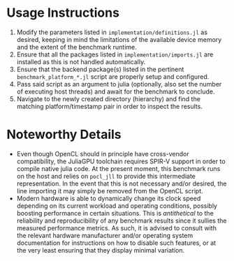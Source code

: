 # Usage Instructions

1. Modify the parameters listed in `implementation/definitions.jl` as desired, keeping in mind the limitations of the available device memory and the extent of the benchmark runtime.
2. Ensure that all the packages listed in `implementation/imports.jl` are installed as this is not handled automatically.
3. Ensure that the backend package(s) listed in the pertinent `benchmark_platform_*.jl` script are properly setup and configured.
4. Pass said script as an argument to julia (optionally, also set the number of executing host threads) and await for the benchmark to conclude.
5. Navigate to the newly created directory (hierarchy) and find the matching platform/timestamp pair in order to inspect the results.

# Noteworthy Details

- Even though OpenCL should in principle have cross-vendor compatibility, the JuliaGPU toolchain requires SPIR-V support in order to compile native julia code. At the present moment, this benchmark runs on the host and relies on `pocl_jll` to provide this intermediate representation. In the event that this is not necessary and/or desired, the line importing it may simply be removed from the OpenCL script.
- Modern hardware is able to dynamically change its clock speed depending on its current workload and operating conditions, possibly boosting performance in certain situations. This is *antithetical* to the reliability and reproducibility of any benchmark results since it sullies the measured performance metrics. As such, it is advised to consult with the relevant hardware manufacturer and/or operating system documentation for instructions on how to disable such features, or at the very least ensuring that they display minimal variation.

